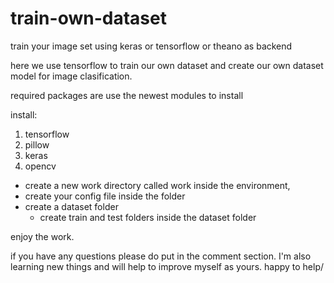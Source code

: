 # train-own-dataset
train your image set using keras or tensorflow or theano as backend

here we use tensorflow to train our own dataset and create our own dataset model for image clasification.

required packages are use the newest modules to install

install:
1. tensorflow
2. pillow
3. keras
4. opencv

- create a new work directory called work inside the environment,
- create your config file inside the folder 
- create a dataset folder 
   - create train and test folders inside the dataset folder

enjoy the work.

if you have any questions please do put in the comment section. I'm also learning new things and will help to improve myself as yours. 
happy to help/
